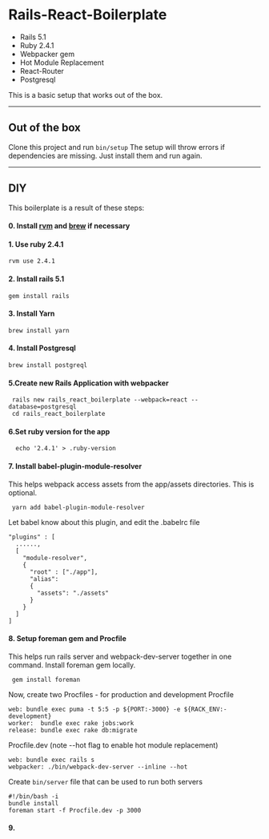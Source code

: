 Rails-React-Boilerplate
===================
 - Rails 5.1 
 - Ruby 2.4.1 
 - Webpacker gem
 - Hot Module Replacement
 - React-Router
 - Postgresql

This is a basic setup that works out of the box.

----------

Out of the box
-------------
Clone this project and run `bin/setup` The setup will throw errors if dependencies are missing. Just install them and run again.

-------------

DIY
-------------
This boilerplate is a result of these steps:
#### 0. Install [rvm](https://rvm.io) and [brew](https://brew.sh) if necessary
#### 1. Use ruby 2.4.1
```
rvm use 2.4.1
```
#### 2. Install rails 5.1
```
gem install rails
```
#### 3. Install Yarn
```
brew install yarn
```
#### 4. Install Postgresql
```
brew install postgreql
```
#### 5.Create new Rails Application with webpacker
```
 rails new rails_react_boilerplate --webpack=react --database=postgresql
 cd rails_react_boilerplate
```
#### 6.Set ruby version for the app
```
  echo '2.4.1' > .ruby-version
```
#### 7. Install babel-plugin-module-resolver
This helps webpack access assets from the app/assets directories. This is optional.
```
 yarn add babel-plugin-module-resolver
```
Let babel know about this plugin, and edit the .babelrc file
```
"plugins" : [
  ......,
  [
    "module-resolver",
    {
      "root" : ["./app"],
      "alias":
      {
        "assets": "./assets"
      }
    }
  ]
]
```
#### 8. Setup foreman gem and Procfile
This helps run rails server and webpack-dev-server together in one command.
Install foreman gem locally.
```
 gem install foreman
```
Now, create two Procfiles - for production and development
Procfile
```
web: bundle exec puma -t 5:5 -p ${PORT:-3000} -e ${RACK_ENV:-development}
worker:  bundle exec rake jobs:work
release: bundle exec rake db:migrate
```
Procfile.dev (note --hot flag to enable hot module replacement)
```
web: bundle exec rails s
webpacker: ./bin/webpack-dev-server --inline --hot
```
Create `bin/server` file that can be used to run both servers
```
#!/bin/bash -i
bundle install
foreman start -f Procfile.dev -p 3000
```
#### 9.
```

```
#### 
```

```
#### 
```

```
#### 
```

```
#### 
```

```
#### 
```

```
#### 
```

```
#### 
```

```
#### 
```

```
#### 
```

```

